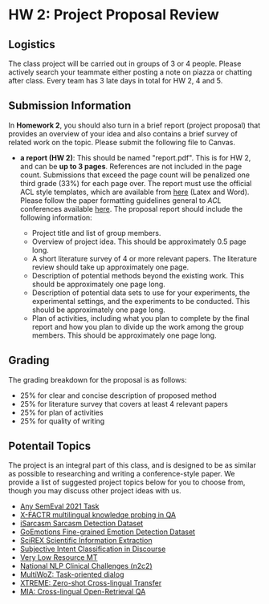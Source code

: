 # HW 2: Project Proposal Review

## Logistics
The class project will be carried out in groups of 3 or 4 people. Please actively search your teammate either posting a note on piazza or chatting after class. Every team has 3 late days in total for HW 2, 4 and 5.

## Submission Information
In **Homework 2**, you should also turn in a brief report (project proposal) that provides an overview of your idea and also contains a brief survey of related work on the topic. Please submit the following file to Canvas.


- **a report (HW 2)**: This should be named "report.pdf". This is for HW 2, and can be **up to 3 pages**. References are not included in the page count. Submissions that exceed the page count will be penalized one third grade (33%) for each page over. The report must use the official ACL style templates, which are available from [here](https://github.com/acl-org/acl-style-files) (Latex and Word). Please follow the paper formatting guidelines general to *ACL* conferences available [here](https://acl-org.github.io/ACLPUB/formatting.html). The proposal report should include the following information:

    - Project title and list of group members.
    - Overview of project idea. This should be approximately 0.5 page long.
    - A short literature survey of 4 or more relevant papers. The literature review should take up approximately one page.
    - Description of potential methods beyond the existing work. This should be approximately one page long.
    - Description of potential data sets to use for your experiments, the experimental settings, and the experiments to be conducted. This should be approximately one page long.
    - Plan of activities, including what you plan to complete by the final report and how you plan to divide up the work among the group members. This should be approximately one page long.


## Grading
The grading breakdown for the proposal is as follows:

- 25% for clear and concise description of proposed method
- 25% for literature survey that covers at least 4 relevant papers
- 25% for plan of activities
- 25% for quality of writing

## Potentail Topics
The project is an integral part of this class, and is designed to be as similar as possible to researching and writing a conference-style paper. We provide a list of suggested project topics below for you to choose from, though you may discuss other project ideas with us.

- [Any SemEval 2021 Task](https://semeval.github.io/SemEval2021/tasks)
- [X-FACTR multilingual knowledge probing in QA](https://x-factr.github.io/)
- [iSarcasm Sarcasm Detection Dataset](https://github.com/silviu-oprea/iSarcasm)
- [GoEmotions Fine-grained Emotion Detection Dataset](https://github.com/google-research/google-research/tree/master/goemotions)
- [SciREX Scientific Information Extraction](https://github.com/allenai/SciREX)
- [Subjective Intent Classification in Discourse](https://github.com/elisaF/subjective_discourse)
- [Very Low Resource MT](http://statmt.org/wmt21/unsup_and_very_low_res.html)
- [National NLP Clinical Challenges (n2c2)](https://n2c2.dbmi.hms.harvard.edu/2022-track-2)
- [MultiWoZ: Task-oriented dialog](https://github.com/budzianowski/multiwoz)
- [XTREME: Zero-shot Cross-lingual Transfer](https://github.com/google-research/xtreme)
- [MIA: Cross-lingual Open-Retrieval QA](https://mia-workshop.github.io/shared_task.html)

